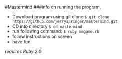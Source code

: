 #Mastermind
###info on running the program, 

+ Download program using git clone
```$ git clone https://github.com/jerryspringer/mastermind.git```
+ CD into directory
```$ cd mastermind```
+ run following command: 
```$ ruby mmgame.rb```
+ follow instructions on screen
+ have fun

*requires Ruby 2.0*
